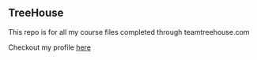 ## TreeHouse

This repo is for all my course files completed through teamtreehouse.com

Checkout my profile [here](https://teamtreehouse.com/coachjustinhager)